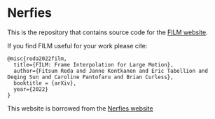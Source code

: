 # Nerfies

This is the repository that contains source code for the [FILM website](https://film-net.github.io).

If you find FILM useful for your work please cite:
```
@misc{reda2022film,
  title={FILM: Frame Interpolation for Large Motion},
  author={Fitsum Reda and Janne Kontkanen and Eric Tabellion and Deqing Sun and Caroline Pantofaru and Brian Curless},
  booktitle = {arXiv},
  year={2022}
}
```
This website is borrowed from the [Nerfies website](https://nerfies.github.io)
